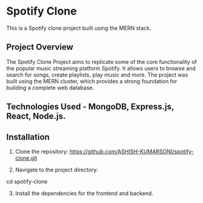# Spotify Clone

This is a Spotify clone project built using the MERN stack.



## Project Overview

The Spotify Clone Project aims to replicate some of the core functionality of the popular music streaming platform Spotify. It allows users to browse and search for songs, create playlists, play music and more. The project was built using the MERN cluster, which provides a strong foundation for building a complete web database.

## Technologies Used - MongoDB, Express.js, React, Node.js.

## Installation

1. Clone the repository:
https://github.com/ASHISH-KUMARSONI/spotify-clone.git


2. Navigate to the project directory:

cd spotify-clone

3. Install the dependencies for the frontend and backend.

